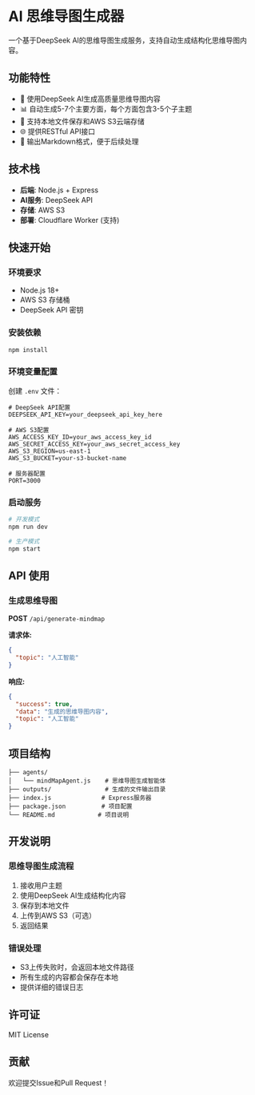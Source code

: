 # AI 思维导图生成器

一个基于DeepSeek AI的思维导图生成服务，支持自动生成结构化思维导图内容。

## 功能特性

- 🤖 使用DeepSeek AI生成高质量思维导图内容
- 📊 自动生成5-7个主要方面，每个方面包含3-5个子主题
- 💾 支持本地文件保存和AWS S3云端存储
- 🌐 提供RESTful API接口
- 📝 输出Markdown格式，便于后续处理

## 技术栈

- **后端**: Node.js + Express
- **AI服务**: DeepSeek API
- **存储**: AWS S3
- **部署**: Cloudflare Worker (支持)

## 快速开始

### 环境要求

- Node.js 18+
- AWS S3 存储桶
- DeepSeek API 密钥

### 安装依赖

```bash
npm install
```

### 环境变量配置

创建 `.env` 文件：

```env
# DeepSeek API配置
DEEPSEEK_API_KEY=your_deepseek_api_key_here

# AWS S3配置
AWS_ACCESS_KEY_ID=your_aws_access_key_id
AWS_SECRET_ACCESS_KEY=your_aws_secret_access_key
AWS_S3_REGION=us-east-1
AWS_S3_BUCKET=your-s3-bucket-name

# 服务器配置
PORT=3000
```

### 启动服务

```bash
# 开发模式
npm run dev

# 生产模式
npm start
```

## API 使用

### 生成思维导图

**POST** `/api/generate-mindmap`

**请求体:**
```json
{
  "topic": "人工智能"
}
```

**响应:**
```json
{
  "success": true,
  "data": "生成的思维导图内容",
  "topic": "人工智能"
}
```

## 项目结构

```
├── agents/
│   └── mindMapAgent.js    # 思维导图生成智能体
├── outputs/               # 生成的文件输出目录
├── index.js              # Express服务器
├── package.json          # 项目配置
└── README.md            # 项目说明
```

## 开发说明

### 思维导图生成流程

1. 接收用户主题
2. 使用DeepSeek AI生成结构化内容
3. 保存到本地文件
4. 上传到AWS S3（可选）
5. 返回结果

### 错误处理

- S3上传失败时，会返回本地文件路径
- 所有生成的内容都会保存在本地
- 提供详细的错误日志

## 许可证

MIT License

## 贡献

欢迎提交Issue和Pull Request！ 